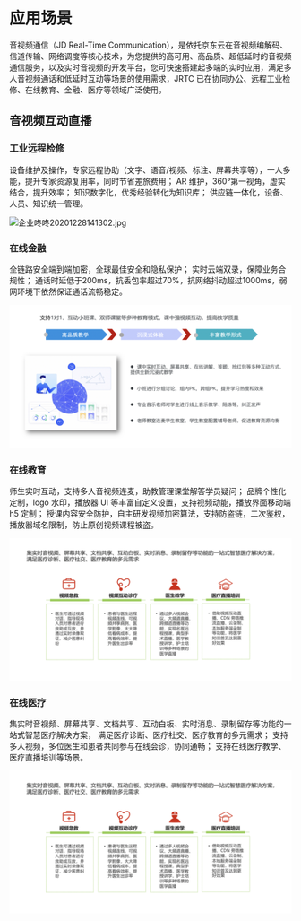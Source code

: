 # 应用场景

音视频通信（JD Real-Time Communication），是依托京东云在音视频编解码、信道传输、网络调度等核心技术，为您提供的高可用、高品质、超低延时的音视频通信服务，以及实时音视频的开发平台，您可快速搭建起多端的实时应用，满足多人音视频通话和低延时互动等场景的使用需求，JRTC 已在协同办公、远程工业检修、在线教育、金融、医疗等领域广泛使用。  

## 音视频互动直播  



### 工业远程检修

设备维护及操作，专家远程协助（文字、语音/视频、标注、屏幕共享等），一人多能，提升专家资源复用率，同时节省差旅费用； AR 维护，360°第一视角，虚实结合，提升效率； 知识数字化，优秀经验转化为知识库； 供应链一体化，设备、人员、知识统一管理。

![企业咚咚20201228141302.jpg](https://github.com/jdcloudcom/cn/blob/cn-Real-Time-Communication/image/Real-Time-Communicat/%E8%BF%9C%E7%A8%8B%E6%A3%80%E4%BF%AE.png)

### 在线金融

全链路安全端到端加密，全球最佳安全和隐私保护； 实时云端双录，保障业务合规性； 通话时延低于200ms，抗丢包率超过70%，抗网络抖动超过1000ms，弱网环境下依然保证通话流畅稳定。

![在线教育.jpg](../../../../image/Real-Time-Communicat/在线教育.jpg)

### 在线教育

师生实时互动，支持多人音视频连麦，助教管理课堂解答学员疑问； 品牌个性化定制，logo 水印，播放器 UI 等丰富自定义设置，支持视频动能，播放界面移动端 h5 定制； 授课内容安全防护，自主研发视频加密算法，支持防盗链，二次鉴权，播放器域名限制，防止原创视频课程被盗。

![互联网医疗.jpg](../../../../image/Real-Time-Communicat/互联网医疗.jpg)

### 在线医疗

集实时音视频、屏幕共享、文档共享、互动白板、实时消息、录制留存等功能的一站式智慧医疗解决方案， 满足医疗诊断、医疗社交、医疗教育的多元需求； 支持多人视频，多位医生和患者共同参与在线会诊，协同通畅； 支持在线医疗教学、医疗直播培训等场景。

![互联网医疗.jpg](../../../../image/Real-Time-Communicat/互联网医疗.jpg)
